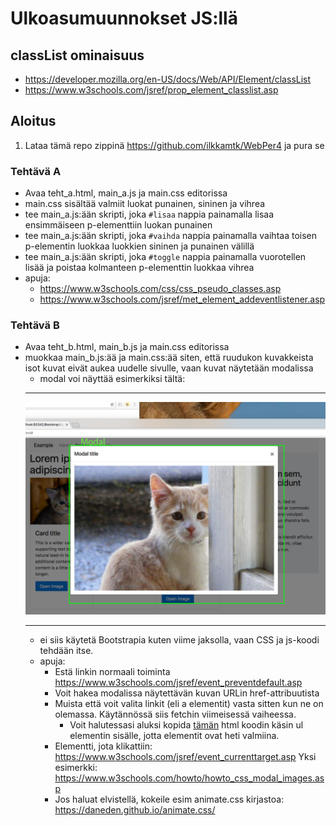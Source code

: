 # Ulkoasumuunnokset JS:llä

## classList ominaisuus
  * https://developer.mozilla.org/en-US/docs/Web/API/Element/classList
  * https://www.w3schools.com/jsref/prop_element_classlist.asp

## Aloitus
1. Lataa tämä repo zippinä https://github.com/ilkkamtk/WebPer4 ja pura se

### Tehtävä A
  * Avaa teht_a.html, main_a.js ja main.css editorissa
  * main.css sisältää valmiit luokat punainen, sininen ja vihrea
  * tee main_a.js:ään skripti, joka `#lisaa` nappia painamalla lisaa ensimmäiseen p-elementtiin luokan punainen
  * tee main_a.js:ään skripti, joka `#vaihda` nappia painamalla vaihtaa toisen p-elementin luokkaa luokkien sininen ja punainen välillä
  * tee main_a.js:ään skripti, joka `#toggle` nappia painamalla vuorotellen lisää ja poistaa kolmanteen p-elementtin luokkaa vihrea
  * apuja:
    * https://www.w3schools.com/css/css_pseudo_classes.asp
    * https://www.w3schools.com/jsref/met_element_addeventlistener.asp
    
  
   

### Tehtävä B 
  * Avaa teht_b.html, main_b.js ja main.css editorissa
  * muokkaa main_b.js:ää ja main.css:ää siten, että ruudukon kuvakkeista isot kuvat eivät aukea uudelle sivulle, vaan kuvat näytetään modalissa
    * modal voi näyttää esimerkiksi tältä:
    ___
    ![Index screenshot](https://raw.githubusercontent.com/ilkkamtk/mpjkk/master/Week1/images/gallery2.png)
    ___
    * ei siis käytetä Bootstrapia kuten viime jaksolla, vaan CSS ja js-koodi tehdään itse.
    * apuja:
        * Estä linkin normaali toiminta https://www.w3schools.com/jsref/event_preventdefault.asp
        * Voit hakea modalissa näytettävän kuvan URLin href-attribuutista
        * Muista että voit valita linkit (eli a elementit) vasta sitten kun ne on olemassa. Käytännössä siis fetchin viimeisessä vaiheessa.
          * Voit halutessasi aluksi kopida [tämän](https://github.com/ilkkamtk/WebPer3/blob/master/kuvat.html) html koodin käsin ul elementin sisälle, jotta elementit ovat heti valmiina.
        * Elementti, jota klikattiin: https://www.w3schools.com/jsref/event_currenttarget.asp 
        Yksi esimerkki: https://www.w3schools.com/howto/howto_css_modal_images.asp
        * Jos haluat elvistellä, kokeile esim animate.css kirjastoa: https://daneden.github.io/animate.css/
        
        